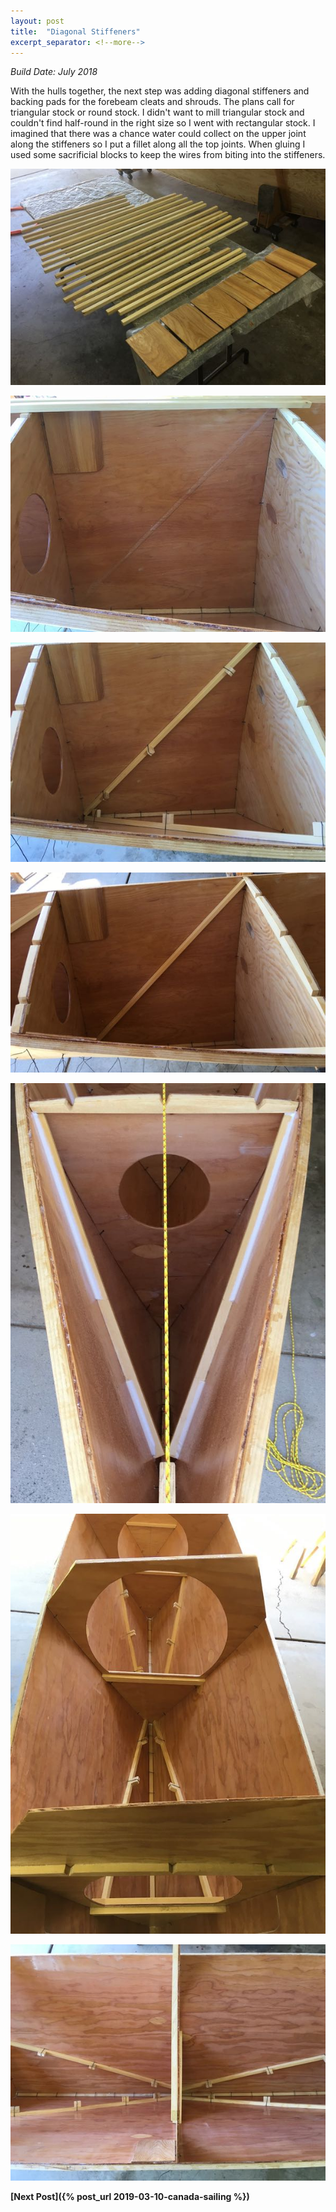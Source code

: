 ```yaml
---
layout: post
title:  "Diagonal Stiffeners"
excerpt_separator: <!--more-->
---
```


*Build Date: July 2018*

With the hulls together, the next step was adding diagonal stiffeners and backing pads for the forebeam cleats and shrouds. The plans call for triangular stock or round stock. I didn't want to mill triangular stock and couldn't find half-round in the right size so I went with rectangular stock. I imagined that there was a chance water could collect on the upper joint along the stiffeners so I put a fillet along all the top joints. When gluing I used some sacrificial blocks to keep the wires from biting into the stiffeners.

<!--more-->

![Stock for Diagonal Stiffeners and Backing Pads](/assets/images/diagonal-stock.jpg)

![Preparing to Glue](/assets/images/diagonal-prep.jpg)

![Gluing With Sacrifical Blocks](/assets/images/diagonal-gluing.jpg)

![Blocks and Wires Removed](/assets/images/diagonal-glued.jpg)

![Fillets Added On Upper Joint](/assets/images/diagonal-fillets.jpg)

![More Stiffeners](/assets/images/diagonal-center-1.jpg)

![More Stiffeners](/assets/images/diagonal-center-2.jpg)

**[Next Post]({% post_url 2019-03-10-canada-sailing %})**
